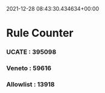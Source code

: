 2021-12-28 08:43:30.434634+00:00
# Rule Counter 
 ### UCATE : 395098

 ### Veneto : 59616

 ### Allowlist : 13918